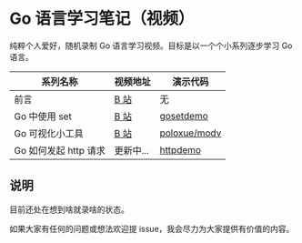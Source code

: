 # Go 语言学习笔记（视频）

纯粹个人爱好，随机录制 Go 语言学习视频。目标是以一个个小系列逐步学习 Go 语言。

系列名称              |  视频地址     | 演示代码
------------------- | ----------- | ---------
前言                 | [B 站](https://www.bilibili.com/video/av76818542) | 无
Go 中使用 set        | [B 站](https://www.bilibili.com/video/av75078755) | [gosetdemo](./gosetdemo)
Go 可视化小工具       | [B 站](https://www.bilibili.com/video/av74105474) | [poloxue/modv](https://github.com/poloxue/modv)
Go 如何发起 http 请求 | 更新中... | [httpdemo](./httpdemo)

## 说明

目前还处在想到啥就录啥的状态。

如果大家有任何的问题或想法欢迎提 issue，我会尽力为大家提供有价值的内容。
